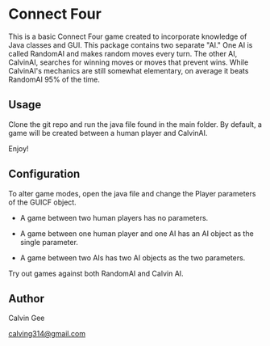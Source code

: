 # Connect Four

This is a basic Connect Four game created to incorporate knowledge of Java classes and GUI.
This package contains two separate "AI." One AI is called RandomAI and makes random moves every turn. The other AI, CalvinAI,
searches for winning moves or moves that prevent wins. While CalvinAI's mechanics are still somewhat elementary, on average it beats RandomAI 95% of the time.

## Usage

Clone the git repo and run the java file found in the main folder. By default, a game will be created between a human player and CalvinAI.

Enjoy!

## Configuration

To alter game modes, open the java file and change the Player parameters of the GUICF object.

- A game between two human players has no parameters.

- A game between one human player and one AI has an AI object as the single parameter.

- A game between two AIs has two AI objects as the two parameters.

Try out games against both RandomAI and Calvin AI.

## Author

Calvin Gee

calving314@gmail.com
